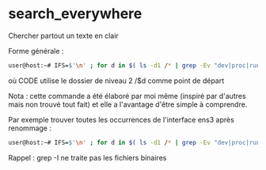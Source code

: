 # search_everywhere
Chercher partout un texte en clair

Forme générale :
```sh
user@host:~# IFS=$'\n' ; for d in $( ls -d1 /* | grep -Ev "dev|proc|run|sys" ) ; do CODE ; done ; unset IFS
```
où CODE utilise le dossier de niveau 2 /$d comme point de départ

Nota : cette commande a été élaboré par moi même (inspiré par d'autres mais non trouvé tout fait) et elle a l'avantage d'être simple à comprendre.

Par exemple trouver toutes les occurrences de l'interface ens3 après renommage :
```sh
user@host:~# IFS=$'\n' ; for d in $( ls -d1 /* | grep -Ev "dev|proc|run|sys" ) ; do grep -Ir ens3 $d ; done ; unset IFS
```
Rappel :  grep -I ne traite pas les fichiers binaires

